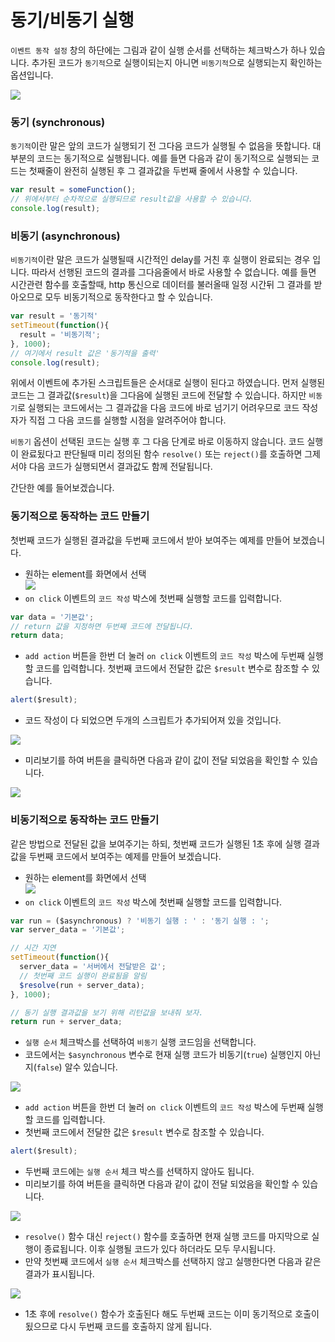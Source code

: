 # 동기/비동기 실행

`이벤트 동작 설정` 창의 하단에는 그림과 같이 실행 순서를 선택하는 체크박스가 하나 있습니다. 추가된 코드가 `동기적`으로 실행이되는지 아니면 `비동기적`으로 실행되는지 확인하는 옵션입니다.

![](../../.gitbook/assets/eventwindow\_02\_1.png)

### 동기 (synchronous)

`동기적`이란 말은 앞의 코드가 실행되기 전 그다음 코드가 실행될 수 없음을 뜻합니다. 대부분의 코드는 동기적으로 실행됩니다. 예를 들면 다음과 같이 동기적으로 실행되는 코드는 첫째줄이 완전히 실행된 후 그 결과값을 두번째 줄에서 사용할 수 있습니다.

```javascript
var result = someFunction();
// 위에서부터 순차적으로 실행되므로 result값을 사용할 수 있습니다.
console.log(result);
```

### 비동기 (asynchronous)

`비동기적`이란 말은 코드가 실행될때 시간적인 delay를 거친 후 실행이 완료되는 경우 입니다. 따라서 선행된 코드의 결과를 그다음줄에서 바로 사용할 수 없습니다. 예를 들면 시간관련 함수를 호출할때, http 통신으로 데이터를 불러올때 일정 시간뒤 그 결과를 받아오므로 모두 비동기적으로 동작한다고 할 수 있습니다.

```javascript
var result = '동기적'
setTimeout(function(){
  result = '비동기적';
}, 1000);
// 여기에서 result 값은 '동기적을 출력'
console.log(result);
```

위에서 이벤트에 추가된 스크립트들은 순서대로 실행이 된다고 하였습니다. 먼저 실행된 코드는 그 결과값(`$result`)을 그다음에 실행된 코드에 전달할 수 있습니다. 하지만 `비동기`로 실행되는 코드에서는 그 결과값을 다음 코드에 바로 넘기기 어려우므로 코드 작성자가 직접 그 다음 코드를 실행할 시점을 알려주어야 합니다.

`비동기` 옵션이 선택된 코드는 실행 후 그 다음 단계로 바로 이동하지 않습니다. 코드 실행이 완료됬다고 판단될때 미리 정의된 함수 `resolve()` 또는 `reject()`를 호출하면 그제서야 다음 코드가 실행되면서 결과값도 함께 전달됩니다.

간단한 예를 들어보겠습니다.

### 동기적으로 동작하는 코드 만들기

첫번째 코드가 실행된 결과값을 두번째 코드에서 받아 보여주는 예제를 만들어 보겠습니다.

* 원하는 element를 화면에서 선택\
  ![](<../../.gitbook/assets/eventwindow\_01\_1 (1).png>)
* `on click` 이벤트의 `코드 작성` 박스에 첫번째 실행할 코드를 입력합니다.

```javascript
var data = '기본값';
// return 값을 지정하면 두번째 코드에 전달됩니다.
return data;
```

* `add action` 버튼을 한번 더 눌러 `on click` 이벤트의 `코드 작성` 박스에 두번째 실행할 코드를 입력합니다. 첫번째 코드에서 전달한 값은 `$result` 변수로 참조할 수 있습니다.

```javascript
alert($result);
```

* 코드 작성이 다 되었으면 두개의 스크립트가 추가되어져 있을 것입니다.

![](../../.gitbook/assets/eventwindow\_02\_3.png)

* 미리보기를 하여 버튼을 클릭하면 다음과 같이 값이 전달 되었음을 확인할 수 있습니다.

![](../../.gitbook/assets/eventwindow\_02\_2.png)

### 비동기적으로 동작하는 코드 만들기

같은 방법으로 전달된 값을 보여주기는 하되, 첫번째 코드가 실행된 1초 후에 실행 결과값을 두번째 코드에서 보여주는 예제를 만들어 보겠습니다.

* 원하는 element를 화면에서 선택\
  ![](<../../.gitbook/assets/eventwindow\_01\_1 (2).png>)
* `on click` 이벤트의 `코드 작성` 박스에 첫번째 실행할 코드를 입력합니다.

```javascript
var run = ($asynchronous) ? '비동기 실행 : ' : '동기 실행 : ';
var server_data = '기본값';

// 시간 지연
setTimeout(function(){
  server_data = '서버에서 전달받은 값';
  // 첫번째 코드 실행이 완료됨을 알림
  $resolve(run + server_data);
}, 1000);

// 동기 실행 결과값을 보기 위해 리턴값을 보내줘 보자.
return run + server_data;
```

* `실행 순서` 체크박스를 선택하여 `비동기` 실행 코드임을 선택합니다.&#x20;
* 코드에서는 `$asynchronous` 변수로 현재 실행 코드가 비동기(`true`) 실행인지 아닌지(`false`) 알수 있습니다.

![](../../.gitbook/assets/eventwindow\_02\_4.png)

* `add action` 버튼을 한번 더 눌러 `on click` 이벤트의 `코드 작성` 박스에 두번째 실행할 코드를 입력합니다.&#x20;
* 첫번째 코드에서 전달한 값은 `$result` 변수로 참조할 수 있습니다.

```javascript
alert($result);
```

* 두번째 코드에는 `실행 순서` 체크 박스를 선택하지 않아도 됩니다.
* 미리보기를 하여 버튼을 클릭하면 다음과 같이 값이 전달 되었음을 확인할 수 있습니다.

![](../../.gitbook/assets/eventwindow\_02\_5.png)

* `resolve()` 함수 대신 `reject()` 함수를 호출하면 현재 실행 코드를 마지막으로 실행이 종료됩니다. 이후 실행될 코드가 있다 하더라도 모두 무시됩니다.
* 만약 첫번째 코드에서 `실행 순서` 체크박스를 선택하지 않고 실행한다면 다음과 같은 결과가 표시됩니다.

![](../../.gitbook/assets/eventwindow\_02\_6.png)

* 1초 후에 `resolve()` 함수가 호출된다 해도 두번째 코드는 이미 동기적으로 호출이 됬으므로 다시 두번째 코드를 호출하지 않게 됩니다.
